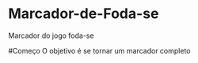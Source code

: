 # Marcador-de-Foda-se
Marcador do jogo foda-se

#Começo
O objetivo é se tornar um marcador completo
